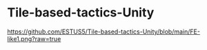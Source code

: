 # Tile-based-tactics-Unity

https://github.com/ESTUS5/Tile-based-tactics-Unity/blob/main/FE-like1.png?raw=true
